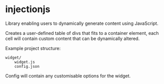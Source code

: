 # injectionjs

Library enabling users to dynamically generate content using JavaScript.

Creates a user-defined table of divs that fits to a container element, each cell will contain custom content that can be dynamically altered.

Example project structure:

```
widget/
	widget.js
	config.json
 ```

Config will contain any customisable options for the widget.